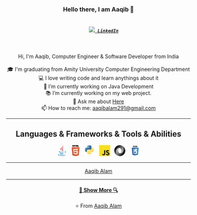 <h3 align="center">Hello there, I am Aaqib 👋</h3>
<h5 align="center">
  <code>
    <a href="https://www.linkedin.com/in/aaqib-alam-50929a204/" title="LinkedIn"><img width="22" src="https://github.com/zumrudu-anka/zumrudu-anka/blob/master/images/linkedin.svg"> LinkedIn</a></code>

</h5>
<br>
<p align="center">
  Hi, I'm Aaqib, Computer Engineer & Software Developer from India
  <br>
  <br>
  🎓 I'm graduating from Amity University Computer Engineering Department
  <br>
  💻 I love writing code and learn anythings about it
  <br>
  🔬 I’m currently working on Java Development
  <br>
  📚 I’m currently working on my web project.
  <br>
  💬 Ask me about <a href="https://github.com/sal12321/sal12321/issues" title="Issues">Here</a>
  <br>
  📫 How to reach me: <a href="mailto: aaqibalam291@gmail.com">aaqibalam291@gmail.com</a>
</p>

<hr>

<h2 align="center">Languages & Frameworks & Tools & Abilities</h2>

<p align="center">
  <img title="java" height="30" src="https://raw.githubusercontent.com/sal12321/images/main/aaqibAlam/images/java-original.svg">&nbsp;&nbsp;
  <img title="html" height="30" src="https://raw.githubusercontent.com/sal12321/images/main/aaqibAlam/images/html5.svg">&nbsp;&nbsp;
  <img title="python" height="30" src="https://raw.githubusercontent.com/sal12321/images/main/aaqibAlam/images/python-original.svg">&nbsp;&nbsp;
  <img title="Javascript" height="30" src="https://raw.githubusercontent.com/sal12321/images/main/aaqibAlam/images/javascript.svg">&nbsp;&nbsp;
  <img title="json" height="30" src="https://raw.githubusercontent.com/sal12321/images/main/aaqibAlam/images/json.svg">&nbsp;&nbsp;
  <img title="css" height="30" src="https://raw.githubusercontent.com/sal12321/images/main/aaqibAlam/images/css.svg">
</p>


<hr>
<p align = "center">
<a href = "https://www.linkedin.com/in/aaqib-alam-50929a204/"> Aaqib Alam </a>
</p>



<hr>
<h4 align="center"><a href=https://github.com/sal12321/BankIt-JavaEditionJDBC/tree/main?tab=repositories" title="Show Repositories">🔎 Show More 🔍</a></h4>

<p align = "center">
    ⭐️ From <a href="">Aaqib Alam</a>
</p>
